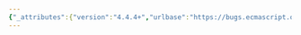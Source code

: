 ```yaml
---
{"_attributes":{"version":"4.4.4+","urlbase":"https://bugs.ecmascript.org/","maintainer":"dherman@mozilla.com"},"bug":{"bug_id":3925,"creation_ts":"2015-02-14 08:26:00 -0800","short_desc":"15.2.1.19 TopLevelModuleEvaluationJob : Typo \"pre-instantiation\"","delta_ts":"2015-02-19 19:11:09 -0800","product":"Draft for 6th Edition","component":"editorial issue","version":"Rev 33: February 12, 2015 Draft","rep_platform":"All","op_sys":"All","bug_status":"RESOLVED","resolution":"FIXED","priority":"Normal","bug_severity":"normal","everconfirmed":true,"reporter":{"uid":"andrebargull","name":"André Bargull"},"assigned_to":{"uid":"allen","name":"Allen Wirfs-Brock"},"long_desc":[{"commentid":12656,"comment_count":0,"who":{"uid":"andrebargull","name":"André Bargull"},"bug_when":"2015-02-14 08:26:46 -0800","thetext":"15.2.1.19 Runtime Semantics: TopLevelModuleEvaluationJob ( sourceText)\n\nNOTE:\n\n\"pre-instantiation\" -> \"pre-instantiate\""},{"commentid":12698,"comment_count":1,"who":{"uid":"allen","name":"Allen Wirfs-Brock"},"bug_when":"2015-02-14 16:41:18 -0800","thetext":"fixed in rev34 editor's draft"},{"commentid":13147,"comment_count":2,"who":{"uid":"allen","name":"Allen Wirfs-Brock"},"bug_when":"2015-02-19 19:11:09 -0800","thetext":"fixed in rev34"}]}}
---
```

